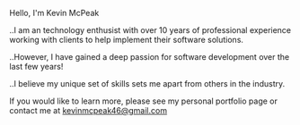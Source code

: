 Hello, I'm Kevin McPeak

..I am an technology enthusist with over 10 years of professional experience working with clients to help implement their software solutions.

..However, I have gained a deep passion for software development over the last few years!

..I believe my unique set of skills sets me apart from others in the industry.

If you would like to learn more, please see my personal portfolio page or contact me at kevinmcpeak46@gmail.com


<!---
kpgh46/kpgh46 is a ✨ special ✨ repository because its `README.md` (this file) appears on your GitHub profile.
You can click the Preview link to take a look at your changes.
--->
